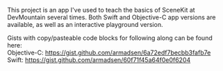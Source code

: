 This project is an app I've used to teach the basics of SceneKit at DevMountain several times. Both Swift and Objective-C app versions are available, as well as an interactive playground version.

Gists with copy/pasteable code blocks for following along can be found here:  
Objective-C: https://gist.github.com/armadsen/6a72edf7becbb3fafb7e  
Swift: https://gist.github.com/armadsen/60f71f45a64f0e0f6204  
